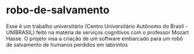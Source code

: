 # robo-de-salvamento
Esse é um trabalho universitário (Centro Universitário Autônomo do Brasil - UNIBRASIL) feito na matéria de serviços cognitivos com o professor Mozart Hasse. O projeto visa a criação de um software embarcado para um robô de salvamento de humanos perdidos em labirintos
